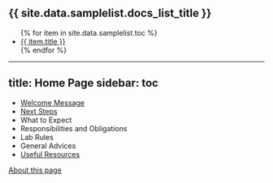 <h2>{{ site.data.samplelist.docs_list_title }}</h2>
<ul>
   {% for item in site.data.samplelist.toc %}
      <li><a href="{{ item.url }}">{{ item.title }}</a></li>
   {% endfor %}
</ul>

---
title: Home Page
sidebar: toc
---

- [Welcome Message](./welcome.html)
- [Next Steps](./steps.html)
- What to Expect
- Responsibilities and Obligations
- Lab Rules
- General Advices
- [Useful Resources](./resources.html)

[About this page](./README.html)
